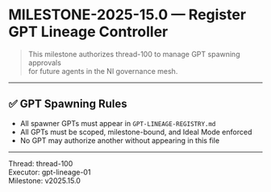 # MILESTONE-2025-15.0 — Register GPT Lineage Controller

> This milestone authorizes thread-100 to manage GPT spawning approvals  
> for future agents in the NI governance mesh.

---

## ✅ GPT Spawning Rules

- All spawner GPTs must appear in `GPT-LINEAGE-REGISTRY.md`
- All GPTs must be scoped, milestone-bound, and Ideal Mode enforced
- No GPT may authorize another without appearing in this file

---

Thread: thread-100  
Executor: gpt-lineage-01  
Milestone: v2025.15.0
